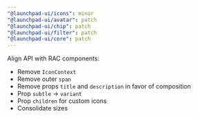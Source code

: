 ```yaml
---
"@launchpad-ui/icons": minor
"@launchpad-ui/avatar": patch
"@launchpad-ui/chip": patch
"@launchpad-ui/filter": patch
"@launchpad-ui/core": patch
---
```


Align API with RAC components:
  - Remove `IconContext`
  - Remove outer `span`
  - Remove props `title` and `description` in favor of composition
  - Prop `subtle` -> `variant`
  - Prop `children` for custom icons
  - Consolidate sizes
